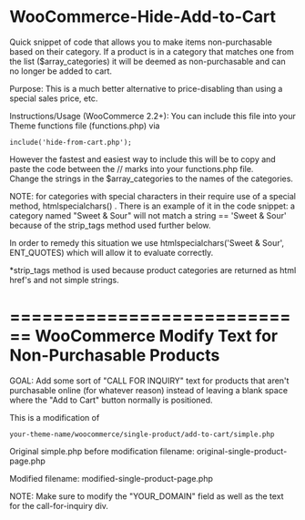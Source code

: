 WooCommerce-Hide-Add-to-Cart
============================

Quick snippet of code that allows you to make items non-purchasable based on their category.  If a product is in a category that matches one from the list ($array_categories) it will be deemed as non-purchasable and can no longer be added to cart.


Purpose:  This is a much better alternative to price-disabling than using a special sales price, etc.



Instructions/Usage (WooCommerce 2.2+):
You can include this file into your Theme functions file (functions.php) via 

	include('hide-from-cart.php');


However the fastest and easiest way to include this will be to copy and paste the code between the // marks into your functions.php file.  
Change the strings in the $array_categories to the names of the categories.


NOTE: for categories with special characters in their require use of a special method, htmlspecialchars()  .  There is an example of it in the code snippet: a category named "Sweet & Sour" will not match a string == 'Sweet & Sour' because of the strip_tags method used further below.  

In order to remedy this situation we use htmlspecialchars('Sweet & Sour', ENT_QUOTES) which will allow it to evaluate correctly.

*strip_tags method is used because product categories are returned as html href's and not simple strings.


============================
WooCommerce Modify Text for Non-Purchasable Products
============================

GOAL:  Add some sort of "CALL FOR INQUIRY" text for products that aren't purchasable online (for whatever reason) instead of leaving a blank space where the "Add to Cart" button normally is positioned.

This is a modification of 
	
	your-theme-name/woocommerce/single-product/add-to-cart/simple.php


Original simple.php before modification filename: original-single-product-page.php

Modified filename: modified-single-product-page.php


NOTE: Make sure to modify the "YOUR_DOMAIN" field as well as the text for the call-for-inquiry div.

